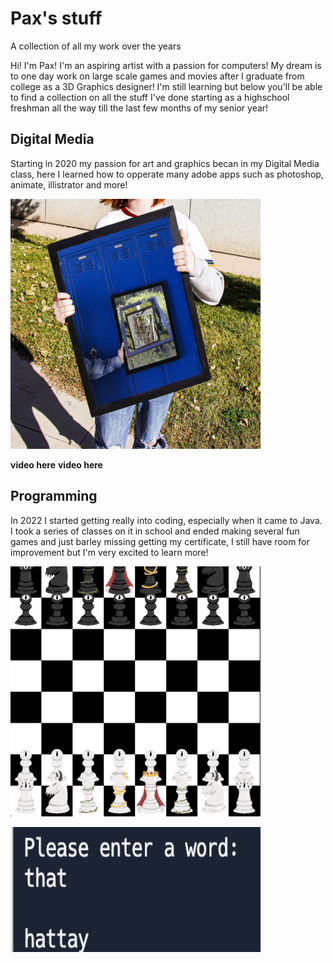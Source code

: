 # Pax's stuff
A collection of all my work over the years

Hi! I'm Pax! I'm an aspiring artist with a passion for computers! My dream is to one day work on large scale games and movies after I graduate from college as a 3D Graphics designer! I'm still learning but below you'll be able to find a collection on all the stuff I've done starting as a highschool freshman all the way till the last few months of my senior year!

## Digital Media
Starting in 2020 my passion for art and graphics becan in my Digital Media class, here I learned how to opperate many adobe apps such as photoshop, animate, illistrator and more!

<img src="https://github.com/AwkwardGinger05/Pax-s-stuff/blob/main/Digital%20Media/FrameInAFrame.jpg"
  width ="400"
  Height="400">

**video here**
**video here**

## Programming
In 2022 I started getting really into coding, especially when it came to Java. I took a series of classes on it in school and ended making several fun games and just barley missing getting my certificate, I still have room for improvement but I'm very excited to learn more!

<img src="https://github.com/AwkwardGinger05/Pax-s-stuff/blob/main/Programing/ChessGame.png"
  width= "400"
  Height= "400">

<img src="https://github.com/AwkwardGinger05/Pax-s-stuff/blob/main/Programing/PigLatin.png"
  width = "400"
  Height= "200">
